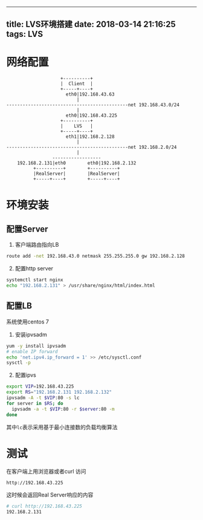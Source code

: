 
---
title: LVS环境搭建
date: 2018-03-14 21:16:25
tags: LVS
---

# 网络配置
```            
                    +----------+
                    |  Client  |
                    +-----+----+
                      eth0|192.168.43.63
                          | 
---------------------------------------------net 192.168.43.0/24             
                          |
                      eth0|192.168.43.225
                    +----------+
                    |    LVS   |
                    +-----+----+
                      eth1|192.168.2.128
                          |
---------------------------------------------net 192.168.2.0/24
                          |
                 ------------------
    192.168.2.131|eth0        eth0|192.168.2.132
          +----------+        +----------+
          |RealServer|        |RealServer|
          +-----+----+        +-----+----+

```

# 环境安装

## 配置Server
1. 客户端路由指向LB
```bash
route add -net 192.168.43.0 netmask 255.255.255.0 gw 192.168.2.128
```

2. 配置http server
```bash
systemctl start nginx
echo "192.168.2.131" > /usr/share/nginx/html/index.html
```

## 配置LB
系统使用centos 7
1. 安装ipvsadm
```bash
yum -y install ipvsadm
# enable IP forward
echo 'net.ipv4.ip_forward = 1' >> /etc/sysctl.conf
sysctl -p
```

2. 配置ipvs

```bash
export VIP=192.168.43.225
export RS="192.168.2.131 192.168.2.132"
ipvsadm -A -t $VIP:80 -s lc 
for server in $RS; do
  ipvsadm -a -t $VIP:80 -r $server:80 -m
done
```

其中```lc```表示采用基于最小连接数的负载均衡算法

# 测试
在客户端上用浏览器或者curl 访问
```
http://192.168.43.225
```
这时候会返回Real Server响应的内容
```bash
# curl http://192.168.43.225
192.168.2.131
```
